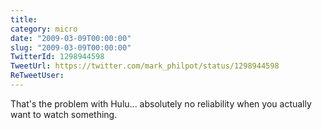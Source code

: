 ```yaml
---
title: 
category: micro
date: "2009-03-09T00:00:00"
slug: "2009-03-09T00:00:00"
TwitterId: 1298944598
TweetUrl: https://twitter.com/mark_philpot/status/1298944598
ReTweetUser: 
---
```


That's the problem with Hulu... absolutely no reliability when you actually want to watch something.